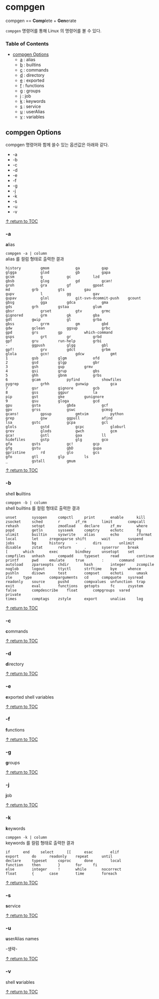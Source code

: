 # compgen
compgen == **Comp**lete + **Gen**erate

```compgen``` 명령어를 통해 Linux 의 명령어를 볼 수 있다. 

### Table of Contents
- [compgen Options](#compgen-options)
  - [a](#-a) : alias
  - [b](#-b) : builtins
  - [c](#-c) : commands
  - [d](#-d) : directory
  - [e](#-e) : exported
  - [f](#-f) : functions
  - [g](#-g) : groups
  - [j](#-j) : job
  - [k](#-k) : keywords
  - [s](#-s) : service
  - [u](#-u) : userAlias
  - [v](#-v) : variables


## compgen Options 
compgen 명령어와 함께 쓸수 있는 옵션값은 아래와 같다.

* -a
* -b
* -c
* -d
* -e
* -f
* -g
* -j
* -k
* -s
* -u
* -v

[↑ return to TOC](#table-of-contents)

### -a
**a**lias 

```compgen -a | column```  
alias 를 컬럼 형태로 출력한 결과
```
history			gmom			ga			gap
glgga			glod			gb			gapa
gcsm			g			gc			lzd
gbsb			glog			gd			gcan!
groh			gra			gf			gpoat
md			grb			gts			gau
gupv			l			gg			gav
gupav			glol			git-svn-dcommit-push	gcount
gbsg			gga			gdca			gma
gds			grh			gstaa			glum
gbsr			grset			gtv			grmc
gignored		grm			gk			gba
gdt			gwip			gl			grba
gbss			grrm			gm			gbd
gdw			gclean			ggsup			grbc
gpd			grs			gp			which-command
gsps			grt			gr			grbd
gpf			gru			run-help		grbi
-			ggpush			glgg			gbl
gpf!			grv			gdct			grbm
glola			gcn!			gdcw			gmt
1			gsb			glgm			ofd
2			gsd			glgp			gbr
3			gsh			gup			grmv
4			gsi			grup			gbs
5			ghh			gbnm			grbs
6			gcam			pyfind			showfiles
pygrep			grhh			gunwip			gca
7			gsr			gignore			gcb
8			gss			ggpur			la
pip			gst			gke			gunignore
9			gsu			gloga			gcd
gpu			gsta			gbda			gcf
gpv			grss			gswc			gcmsg
gcans!			gpsup			gmtvim			python
grep			gsw			ggpull			afind
lsa			gstc			gcpa			gcl
glols			gstd			gcpc			globurl
grev			glods			gwch			gcm
gca!			gstl			gaa			ll
hidefiles		gstp			glg			gco
gfa			gsts			gc!			gcp
gfg			gstu			gbD			gupa
gpristine		rd			glo			gcs
gfo			gtl			glp			ls
_			gstall			gmum
```

[↑ return to TOC](#table-of-contents)


### -b
shell **b**uiltins

```compgen -b | column```  
shell builtins 를 컬럼 형태로 출력한 결과

```
unset		sysopen		compctl		print		enable		kill
zsocket		sched		r		zf_rm		limit		compcall
rehash		setopt		zmodload	declare		zf_mv		where
popd		getln		sysseek		comptry		echotc		fg
ulimit		builtin		syswrite	alias		echo		zformat
local		let		zregexparse	shift		wait		suspend
jobs		bg		history		-		dirs		unlimit
disable		zstat		return		.		syserror	break
[		which		exec		bindkey		unsetopt	set
compfiles	unhash		compadd		typeset		read		continue
printf		pwd		emulate		true		:		command
autoload	zparseopts	chdir		hash		integer		zcompile
noglob		logout		ttyctl		strftime	bye		whence
pushln		disown		test		compset		echoti		umask
zle		type		comparguments	cd		compquote	sysread
readonly	source		pushd		compvalues	unfunction	trap
exit		eval		functions	getopts		fc		zsystem
false		compdescribe	float		compgroups	vared		private
times		comptags	zstyle		export		unalias		log
```

[↑ return to TOC](#table-of-contents)


### -c
**c**ommands


[↑ return to TOC](#table-of-contents)


### -d 
**d**irectory

[↑ return to TOC](#table-of-contents)


### -e
**e**xported shell variables

[↑ return to TOC](#table-of-contents)


### -f
**f**unctions

[↑ return to TOC](#table-of-contents)


### -g
**g**roups

[↑ return to TOC](#table-of-contents)


### -j
**j**ob

[↑ return to TOC](#table-of-contents)


### -k
**k**eywords

```compgen -k | column```  
keywords 를 컬럼 형태로 출력한 결과

```
if		end		select		[[		esac		elif
export		do		readonly	repeat		until
declare		typeset		coproc		done		local
function	then		}		for		fi
else		integer		!		while		nocorrect
float		{		case		time		foreach
```

[↑ return to TOC](#table-of-contents)


### -s
**s**ervice

[↑ return to TOC](#table-of-contents)


### -u
**u**serAlias names

-생략-

[↑ return to TOC](#table-of-contents)


### -v
shell **v**ariables

[↑ return to TOC](#table-of-contents)
